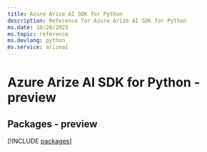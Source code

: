```yaml
---
title: Azure Arize AI SDK for Python
description: Reference for Azure Arize AI SDK for Python
ms.date: 10/28/2025
ms.topic: reference
ms.devlang: python
ms.service: arizeai
---
```

# Azure Arize AI SDK for Python - preview
## Packages - preview
[!INCLUDE [packages](arize-ai-index.md)]